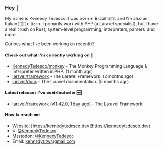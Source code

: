 ### Hey 👋

My name is Kennedy Tedesco. I was born in Brazil 🇧🇷, and I'm also an Italian 🇮🇹 citizen. I primarily work with PHP (a Laravel specialist), but I have a real crush on Rust, system-level programming, interpreters, parsers, and more.

Curious what I've been working on recently?

#### Check out what I'm currently working on 🚀


- [KennedyTedesco/monkey](https://github.com/KennedyTedesco/monkey) - The Monkey Programming Language &amp; Interpreter written in PHP. (1 month ago)
- [laravel/framework](https://github.com/laravel/framework) - The Laravel Framework. (2 months ago)
- [laravel/docs](https://github.com/laravel/docs) - The Laravel documentation. (5 months ago)

#### Latest releases I've contributed to 🆕


- [laravel/framework](https://github.com/laravel/framework) ([v11.42.0](https://github.com/laravel/framework/releases/tag/v11.42.0), 1 day ago) - The Laravel Framework.

#### How to reach me

- Website: [https://kennedytedesco.dev](https://kennedytedesco.dev)
- X: [@KennedyTedesco](https://x.com/KennedyTedesco)
- Mastodon: [@KennedyTedesco](https://fosstodon.org/@KennedyTedesco)
- Email: [kennedyt.tw@gmail.com](mailto://kennedyt.tw@gmail.com)
